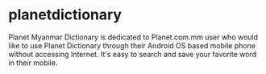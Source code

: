 planetdictionary
================

Planet Myanmar Dictionary is dedicated to Planet.com.mm user who would like to use Planet Dictionary through their Android OS based mobile phone without accessing Internet. It's easy to search and save your favorite word in their mobile.